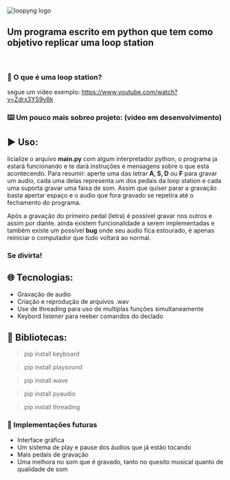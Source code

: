 ![loopyng logo](https://user-images.githubusercontent.com/62253156/82760979-3d40da80-9dc5-11ea-8690-652f656f565f.png)

<h2>	Um programa escrito em python que tem como objetivo replicar uma loop station</h2>

<br/>
	
	
### :thinking: O que é uma loop station? 
segue um vídeo exemplo: https://www.youtube.com/watch?v=Zdrx3YS9v8k


### :keyboard: Um pouco mais sobreo projeto: (vídeo em desenvolvimento)




## 	:arrow_forward: Uso:
Iicialize o arquivo **main.py** com algum interpretador python, o programa ja estará funcionando e te dará instruções
e mensagens sobre o que esta acontecendo. Para resumir: aperte uma das letrar **A, S, D** ou **F** para gravar um audio, 
cada uma delas representa um dos pedais da loop station e cada uma suporta gravar uma faixa de som. Assim que quiser
parar a gravação basta apertar espaço e o audio que fora gravado se repetira até o fechamento do programa. 

Após a gravação do primeiro pedal (letra) é possível gravar nos outros e assim por diante. ainda existem funcionalidade
a serem implementadas e também existe um possível **bug** onde seu audio fica estourado, é apenas reiniciar o computador que
tudo voltará ao normal.


 <h3> Se divirta! <h3/>

## 	:globe_with_meridians:	 Tecnologias:
- Gravação de audio
- Criação e reprodução de arquivos .wav
- Use de threading para uso de multiplas funções simultaneamente
- Keybord listener para reeber comandos do declado



## :blue_book: Bibliotecas:

> pip install keyboard

> pip install playsound

> pip install wave

> pip install pyaudio

> pip install threading



###	:crystal_ball: Implementações futuras
- Interface gráfica
- Um sistema de play e pause dos áudios que já estão tocando
- Mais pedais de gravação
- Uma melhora no som que é gravado, tanto no quesito musical quanto de qualidade de som
